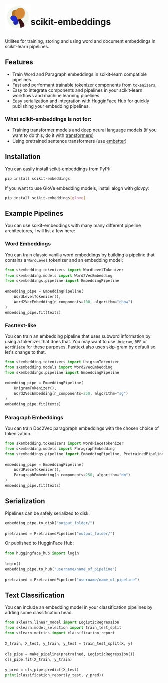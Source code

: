 <img align="left" width="82" height="82" src="assets/logo.svg">

# scikit-embeddings

<br>
Utilites for training, storing and using word and document embeddings in scikit-learn pipelines.

## Features
 - Train Word and Paragraph embeddings in scikit-learn compatible pipelines.
 - Fast and performant trainable tokenizer components from `tokenizers`.
 - Easy to integrate components and pipelines in your scikit-learn workflows and machine learning pipelines.
 - Easy serialization and integration with HugginFace Hub for quickly publishing your embedding pipelines.

### What scikit-embeddings is not for:
 - Training transformer models and deep neural language models (if you want to do this, do it with [transformers](https://huggingface.co/docs/transformers/index))
 - Using pretrained sentence transformers (use [embetter](https://github.com/koaning/embetter))

## Installation

You can easily install scikit-embeddings from PyPI:

```bash
pip install scikit-embeddings
```

If you want to use GloVe embedding models, install alogn with glovpy:

```bash
pip install scikit-embeddings[glove]
```

## Example Pipelines

You can use scikit-embeddings with many many different pipeline architectures, I will list a few here:

### Word Embeddings

You can train classic vanilla word embeddings by building a pipeline that contains a `WordLevel` tokenizer and an embedding model:

```python
from skembedding.tokenizers import WordLevelTokenizer
from skembedding.models import Word2VecEmbedding
from skembeddings.pipeline import EmbeddingPipeline

embedding_pipe = EmbeddingPipeline(
    WordLevelTokenizer(),
    Word2VecEmbedding(n_components=100, algorithm="cbow")
)
embedding_pipe.fit(texts)
```

### Fasttext-like

You can train an embedding pipeline that uses subword information by using a tokenizer that does that.
You may want to use `Unigram`, `BPE` or `WordPiece` for these purposes.
Fasttext also uses skip-gram by default so let's change to that.

```python
from skembedding.tokenizers import UnigramTokenizer
from skembedding.models import Word2VecEmbedding
from skembeddings.pipeline import EmbeddingPipeline

embedding_pipe = EmbeddingPipeline(
    UnigramTokenizer(),
    Word2VecEmbedding(n_components=250, algorithm="sg")
)
embedding_pipe.fit(texts)
```

### Paragraph Embeddings

You can train Doc2Vec paragpraph embeddings with the chosen choice of tokenization.

```python
from skembedding.tokenizers import WordPieceTokenizer
from skembedding.models import ParagraphEmbedding
from skembeddings.pipeline import EmbeddingPipeline, PretrainedPipeline

embedding_pipe = EmbeddingPipeline(
    WordPieceTokenizer(),
    ParagraphEmbedding(n_components=250, algorithm="dm")
)
embedding_pipe.fit(texts)
```

## Serialization

Pipelines can be safely serialized to disk:

```python
embedding_pipe.to_disk("output_folder/")

pretrained = PretrainedPipeline("output_folder/")
```

Or published to HugginFace Hub:

```python
from huggingface_hub import login

login()
embedding_pipe.to_hub("username/name_of_pipeline")

pretrained = PretrainedPipeline("username/name_of_pipeline")
```

## Text Classification

You can include an embedding model in your classification pipelines by adding some classification head.

```python
from sklearn.linear_model import LogisticRegression
from sklearn.model_selection import train_test_split
from sklearn.metrics import classification_report

X_train, X_test, y_train, y_test = train_test_split(X, y)

cls_pipe = make_pipeline(pretrained, LogisticRegression())
cls_pipe.fit(X_train, y_train)

y_pred = cls_pipe.predict(X_test)
print(classification_report(y_test, y_pred))
```

